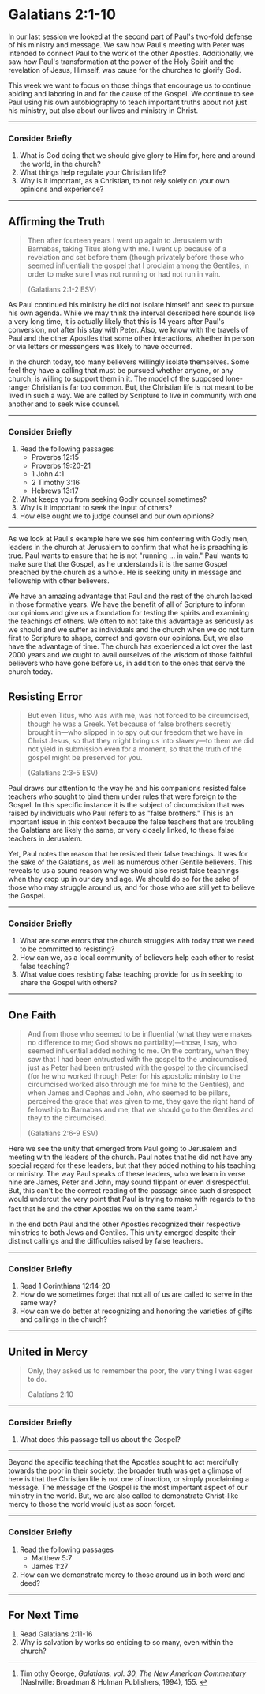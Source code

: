 # Galatians 2:1-10

In our last session we looked at the second part of Paul's two-fold defense of his ministry and message. We saw how Paul's meeting with Peter was intended to connect Paul to the work of the other Apostles. Additionally, we saw how Paul's transformation at the power of the Holy Spirit and the revelation of Jesus, Himself, was cause for the churches to glorify God.

This week we want to focus on those things that encourage us to continue abiding and laboring in and for the cause of the Gospel. We continue to see Paul using his own autobiography to teach important truths about not just his ministry, but also about our lives and ministry in Christ.

---

### Consider Briefly

1. What is God doing that we should give glory to Him for, here and around the world, in the church?
2. What things help regulate your Christian life?
3. Why is it important, as a Christian, to not rely solely on your own opinions and experience? 

---

## Affirming the Truth

> Then after fourteen years I went up again to Jerusalem with Barnabas, taking Titus along with me. I went up because of a revelation and set before them (though privately before those who seemed influential) the gospel that I proclaim among the Gentiles, in order to make sure I was not running or had not run in vain.
> 
> (Galatians 2:1-2 ESV)

As Paul continued his ministry he did not isolate himself and seek to pursue his own agenda. While we may think the interval described here sounds like a very long time, it is actually likely that this is 14 years after Paul's conversion, not after his stay with Peter. Also, we know with the travels of Paul and the other Apostles that some other interactions, whether in person or via letters or messengers was likely to have occurred.

In the church today, too many believers willingly isolate themselves. Some feel they have a calling that must be pursued whether anyone, or any church, is willing to support them in it. The model of the supposed lone-ranger Christian is far too common. But, the Christian life is not meant to be lived in such a way. We are called by Scripture to live in community with one another and to seek wise counsel.

---

### Consider Briefly

1. Read the following passages
    * Proverbs 12:15
    * Proverbs 19:20-21
    * 1 John 4:1
    * 2 Timothy 3:16
    * Hebrews 13:17
2. What keeps you from seeking Godly counsel sometimes?
3. Why is it important to seek the input of others?
4. How else ought we to judge counsel and our own opinions?

---

As we look at Paul's example here we see him conferring with Godly men, leaders in the church at Jerusalem to confirm that what he is preaching is true. Paul wants to ensure that he is not "running ... in vain." Paul wants to make sure that the Gospel, as he understands it is the same Gospel preached by the church as a whole. He is seeking unity in message and fellowship with other believers.

We have an amazing advantage that Paul and the rest of the church lacked in those formative years. We have the benefit of all of Scripture to inform our opinions and give us a foundation for testing the spirits and examining the teachings of others. We often to not take this advantage as seriously as we should and we suffer as individuals and the church when we do not turn first to Scripture to shape, correct and govern our opinions. But, we also have the advantage of time. The church has experienced a lot over the last 2000 years and we ought to avail ourselves of the wisdom of those faithful believers who have gone before us, in addition to the ones that serve the church today. 

## Resisting Error

> But even Titus, who was with me, was not forced to be circumcised, though he was a Greek. Yet because of false brothers secretly brought in—who slipped in to spy out our freedom that we have in Christ Jesus, so that they might bring us into slavery—to them we did not yield in submission even for a moment, so that the truth of the gospel might be preserved for you. 
>
> (Galatians 2:3-5 ESV)

Paul draws our attention to the way he and his companions resisted false teachers who sought to bind them under rules that were foreign to the Gospel. In this specific instance it is the subject of circumcision that was raised by individuals who Paul refers to as "false brothers." This is an important issue in this context because the false teachers that are troubling the Galatians are likely the same, or very closely linked, to these false teachers in Jerusalem.

Yet, Paul notes the reason that he resisted their false teachings. It was for the sake of the Galatians, as well as numerous other Gentile believers. This reveals to us a sound reason why we should also resist false teachings when they crop up in our day and age. We should do so for the sake of those who may struggle around us, and for those who are still yet to believe the Gospel. 

---

### Consider Briefly

1. What are some errors that the church struggles with today that we need to be committed to resisting?
2. How can we, as a local community of believers help each other to resist false teaching?
3. What value does resisting false teaching provide for us in seeking to share the Gospel with others?

---

## One Faith

> And from those who seemed to be influential (what they were makes no difference to me; God shows no partiality)—those, I say, who seemed influential added nothing to me. On the contrary, when they saw that I had been entrusted with the gospel to the uncircumcised, just as Peter had been entrusted with the gospel to the circumcised (for he who worked through Peter for his apostolic ministry to the circumcised worked also through me for mine to the Gentiles), and when James and Cephas and John, who seemed to be pillars, perceived the grace that was given to me, they gave the right hand of fellowship to Barnabas and me, that we should go to the Gentiles and they to the circumcised.
> 
> (Galatians 2:6-9 ESV)

Here we see the unity that emerged from Paul going to Jerusalem and meeting with the leaders of the church. Paul notes that he did not have any special regard for these leaders, but that they added nothing to his teaching or ministry. The way Paul speaks of these leaders, who we learn in verse nine are James, Peter and John, may sound flippant or even disrespectful. But, this can't be the correct reading of the passage since such disrespect would undercut the very point that Paul is trying to make with regards to the fact that he and the other Apostles we on the same team.<sup id="a1">[1](#f1)</sup>

In the end both Paul and the other Apostles recognized their respective ministries to both Jews and Gentiles. This unity emerged despite their distinct callings and the difficulties raised by false teachers.

---

### Consider Briefly

1. Read 1 Corinthians 12:14-20
2. How do we sometimes forget that not all of us are called to serve in the same way?
3. How can we do better at recognizing and honoring the varieties of gifts and callings in the church? 

---

## United in Mercy

> Only, they asked us to remember the poor, the very thing I was eager to do.
> 
> Galatians 2:10

---

### Consider Briefly

1. What does this passage tell us about the Gospel?

---

Beyond the specific teaching that the Apostles sought to act mercifully towards the poor in their society, the broader truth was get a glimpse of here is that the Christian life is not one of inaction, or simply proclaiming a message. The message of the Gospel is the most important aspect of our ministry in the world. But, we are also called to demonstrate Christ-like mercy to those the world would just as soon forget.

---

### Consider Briefly

1. Read the following passages
    * Matthew 5:7
    * James 1:27
2. How can we demonstrate mercy to those around us in both word and deed?

---

## For Next Time

1. Read Galatians 2:11-16
2. Why is salvation by works so enticing to so many, even within the church?

---

1. <b id="f1"></b> Tim
othy George, _Galatians, vol. 30, The New American Commentary_ (Nashville: Broadman & Holman Publishers, 1994), 155. [↩](#a1)